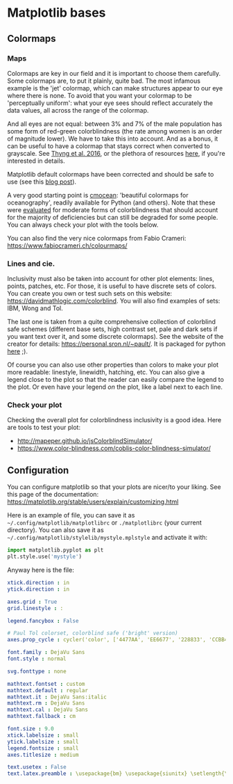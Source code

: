 # Matplotlib bases

## Colormaps

### Maps

Colormaps are key in our field and it is important to choose them carefully.
Some colormaps are, to put it plainly, quite bad. The most infamous example is the 'jet' colormap, which can make structures appear to our eye where there is none.
To avoid that you want your colormap to be 'perceptually uniform': what your eye sees should reflect accurately the data values, all across the range of the colormap. 

And all eyes are not equal: between 3% and 7% of the male population has some form of red-green colorblindness (the rate among women is an order of magnitude lower).
We have to take this into account.
And as a bonus, it can be useful to have a colormap that stays correct when converted to grayscale.
See [Thyng et al. 2016](https://tos.org/oceanography/assets/docs/29-3_thyng.pdf), or the plethora of resources [here](https://matplotlib.org/cmocean/#why-jet-is-a-bad-colormap-and-how-to-choose-better), if you're interested in details.

Matplotlib default colormaps have been corrected and should be safe to use (see this [blog post](http://bids.github.io/colormap/)).

A very good starting point is [cmocean](https://matplotlib.org/cmocean/): 'beautiful colormaps for oceanography', readily available for Python (and others).
Note that these were [evaluated](https://matplotlib.org/cmocean/colormaps_viscm.html#colormaps-viscm) for moderate forms of colorblindness that should account for the majority of deficiencies but can still be degraded for some people. You can always check your plot with the tools below.

You can also find the very nice colormaps from Fabio Crameri: https://www.fabiocrameri.ch/colourmaps/

### Lines and cie.

Inclusivity must also be taken into account for other plot elements: lines, points, patches, etc.
For those, it is useful to have discrete sets of colors.
You can create you own or test such sets on this website: https://davidmathlogic.com/colorblind.
You will also find examples of sets: IBM, Wong and Tol. 

The last one is taken from a quite comprehensive collection of colorblind safe schemes (different base sets, high contrast set, pale and dark sets if you want text over it, and some discrete colormaps). See the website of the creator for details: https://personal.sron.nl/~pault/.
It is packaged for python [here](https://github.com/Descanonge/tol_colors) ;).

Of course you can also use other properties than colors to make your plot more readable: linestyle, linewidth, hatching, etc.
You can also give a legend close to the plot so that the reader can easily compare the legend to the plot. Or even have your legend *on* the plot, like a label next to each line.

### Check your plot

Checking the overall plot for colorblindness inclusivity is a good idea.
Here are tools to test your plot:
- http://mapeper.github.io/jsColorblindSimulator/
- https://www.color-blindness.com/coblis-color-blindness-simulator/

## Configuration

You can configure matplotlib so that your plots are nicer/to your liking.
See this page of the documentation: https://matplotlib.org/stable/users/explain/customizing.html

Here is an example of file, you can save it as `~/.config/matplotlib/matplotlibrc` or `./matplotlibrc` (your current directory).
You can also save it as `~/.config/matplotlib/stylelib/mystyle.mplstyle` and activate it with:
``` python
import matplotlib.pyplot as plt
plt.style.use('mystyle')
```

Anyway here is the file:
``` yml
xtick.direction : in
ytick.direction : in

axes.grid : True
grid.linestyle : :

legend.fancybox : False

# Paul Tol colorset, colorblind safe ('bright' version)
axes.prop_cycle : cycler('color', ['4477AA', 'EE6677', '228833', 'CCBB44', '66CCEE', 'AA3377', 'BBBBBB'])

font.family : DejaVu Sans
font.style : normal

svg.fonttype : none

mathtext.fontset : custom
mathtext.default : regular
mathtext.it : DejaVu Sans:italic
mathtext.rm : DejaVu Sans
mathtext.cal : DejaVu Sans
mathtext.fallback : cm

font.size : 9.0
xtick.labelsize : small
ytick.labelsize : small
legend.fontsize : small
axes.titlesize : medium

text.usetex : False
text.latex.preamble : \usepackage{bm} \usepackage{siunitx} \setlength{\parindent}{0in}
```
